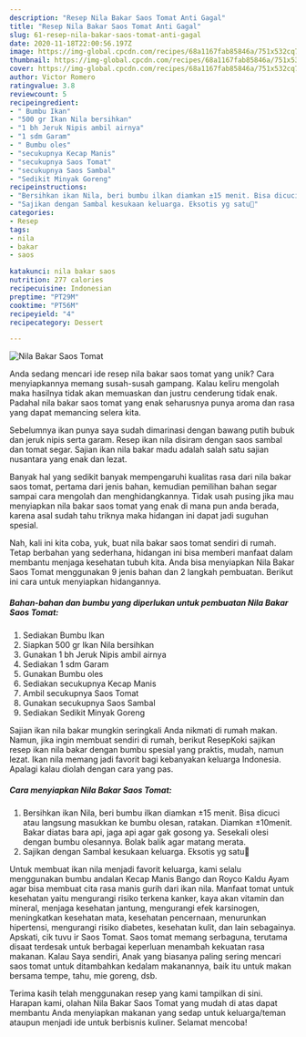```yaml
---
description: "Resep Nila Bakar Saos Tomat Anti Gagal"
title: "Resep Nila Bakar Saos Tomat Anti Gagal"
slug: 61-resep-nila-bakar-saos-tomat-anti-gagal
date: 2020-11-18T22:00:56.197Z
image: https://img-global.cpcdn.com/recipes/68a1167fab85846a/751x532cq70/nila-bakar-saos-tomat-foto-resep-utama.jpg
thumbnail: https://img-global.cpcdn.com/recipes/68a1167fab85846a/751x532cq70/nila-bakar-saos-tomat-foto-resep-utama.jpg
cover: https://img-global.cpcdn.com/recipes/68a1167fab85846a/751x532cq70/nila-bakar-saos-tomat-foto-resep-utama.jpg
author: Victor Romero
ratingvalue: 3.8
reviewcount: 5
recipeingredient:
- " Bumbu Ikan"
- "500 gr Ikan Nila bersihkan"
- "1 bh Jeruk Nipis ambil airnya"
- "1 sdm Garam"
- " Bumbu oles"
- "secukupnya Kecap Manis"
- "secukupnya Saos Tomat"
- "secukupnya Saos Sambal"
- "Sedikit Minyak Goreng"
recipeinstructions:
- "Bersihkan ikan Nila, beri bumbu ilkan diamkan ±15 menit. Bisa dicuci atau langsung masukkan ke bumbu olesan, ratakan. Diamkan ±10menit. Bakar diatas bara api, jaga api agar gak gosong ya. Sesekali olesi dengan bumbu olesannya. Bolak balik agar matang merata."
- "Sajikan dengan Sambal kesukaan keluarga. Eksotis yg satu🤭"
categories:
- Resep
tags:
- nila
- bakar
- saos

katakunci: nila bakar saos 
nutrition: 277 calories
recipecuisine: Indonesian
preptime: "PT29M"
cooktime: "PT56M"
recipeyield: "4"
recipecategory: Dessert

---
```



![Nila Bakar Saos Tomat](https://img-global.cpcdn.com/recipes/68a1167fab85846a/751x532cq70/nila-bakar-saos-tomat-foto-resep-utama.jpg)

Anda sedang mencari ide resep nila bakar saos tomat yang unik? Cara menyiapkannya memang susah-susah gampang. Kalau keliru mengolah maka hasilnya tidak akan memuaskan dan justru cenderung tidak enak. Padahal nila bakar saos tomat yang enak seharusnya punya aroma dan rasa yang dapat memancing selera kita.

Sebelumnya ikan punya saya sudah dimarinasi dengan bawang putih bubuk dan jeruk nipis serta garam. Resep ikan nila disiram dengan saos sambal dan tomat segar. Sajian ikan nila bakar madu adalah salah satu sajian nusantara yang enak dan lezat.

Banyak hal yang sedikit banyak mempengaruhi kualitas rasa dari nila bakar saos tomat, pertama dari jenis bahan, kemudian pemilihan bahan segar sampai cara mengolah dan menghidangkannya. Tidak usah pusing jika mau menyiapkan nila bakar saos tomat yang enak di mana pun anda berada, karena asal sudah tahu triknya maka hidangan ini dapat jadi suguhan spesial.


Nah, kali ini kita coba, yuk, buat nila bakar saos tomat sendiri di rumah. Tetap berbahan yang sederhana, hidangan ini bisa memberi manfaat dalam membantu menjaga kesehatan tubuh kita. Anda bisa menyiapkan Nila Bakar Saos Tomat menggunakan 9 jenis bahan dan 2 langkah pembuatan. Berikut ini cara untuk menyiapkan hidangannya.

<!--inarticleads1-->

##### Bahan-bahan dan bumbu yang diperlukan untuk pembuatan Nila Bakar Saos Tomat:

1. Sediakan  Bumbu Ikan
1. Siapkan 500 gr Ikan Nila bersihkan
1. Gunakan 1 bh Jeruk Nipis ambil airnya
1. Sediakan 1 sdm Garam
1. Gunakan  Bumbu oles
1. Sediakan secukupnya Kecap Manis
1. Ambil secukupnya Saos Tomat
1. Gunakan secukupnya Saos Sambal
1. Sediakan Sedikit Minyak Goreng


Sajian ikan nila bakar mungkin seringkali Anda nikmati di rumah makan. Namun, jika ingin membuat sendiri di rumah, berikut ResepKoki sajikan resep ikan nila bakar dengan bumbu spesial yang praktis, mudah, namun lezat. Ikan nila memang jadi favorit bagi kebanyakan keluarga Indonesia. Apalagi kalau diolah dengan cara yang pas. 

<!--inarticleads2-->

##### Cara menyiapkan Nila Bakar Saos Tomat:

1. Bersihkan ikan Nila, beri bumbu ilkan diamkan ±15 menit. Bisa dicuci atau langsung masukkan ke bumbu olesan, ratakan. Diamkan ±10menit. Bakar diatas bara api, jaga api agar gak gosong ya. Sesekali olesi dengan bumbu olesannya. Bolak balik agar matang merata.
1. Sajikan dengan Sambal kesukaan keluarga. Eksotis yg satu🤭


Untuk membuat ikan nila menjadi favorit keluarga, kami selalu menggunakan bumbu andalan Kecap Manis Bango dan Royco Kaldu Ayam agar bisa membuat cita rasa manis gurih dari ikan nila. Manfaat tomat untuk kesehatan yaitu mengurangi risiko terkena kanker, kaya akan vitamin dan mineral, menjaga kesehatan jantung, mengurangi efek karsinogen, meningkatkan kesehatan mata, kesehatan pencernaan, menurunkan hipertensi, mengurangi risiko diabetes, kesehatan kulit, dan lain sebagainya. Apskati, cik tuvu ir Saos Tomat. Saos tomat memang serbaguna, terutama disaat terdesak untuk berbagai keperluan menambah kekuatan rasa makanan. Kalau Saya sendiri, Anak yang biasanya paling sering mencari saos tomat untuk ditambahkan kedalam makanannya, baik itu untuk makan bersama tempe, tahu, mie goreng, dsb. 

Terima kasih telah menggunakan resep yang kami tampilkan di sini. Harapan kami, olahan Nila Bakar Saos Tomat yang mudah di atas dapat membantu Anda menyiapkan makanan yang sedap untuk keluarga/teman ataupun menjadi ide untuk berbisnis kuliner. Selamat mencoba!

